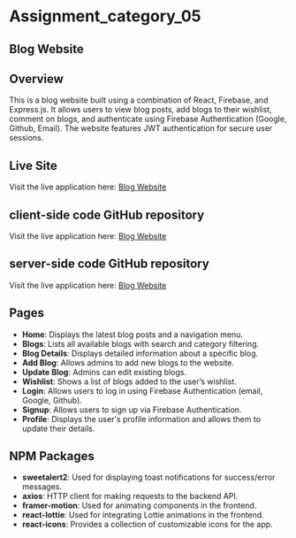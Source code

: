 # Assignment_category_05

## Blog Website

## Overview
This is a blog website built using a combination of React, Firebase, and Express.js. It allows users to view blog posts, add blogs to their wishlist, comment on blogs, and authenticate using Firebase Authentication (Google, Github, Email). The website features JWT authentication for secure user sessions.


##  Live Site
Visit the live application here: [Blog Website](https://blog-website-server-side.vercel.app/)
## client-side code GitHub repository
Visit the live application here: [Blog Website](https://github.com/programming-hero-web-course2/b10a11-client-side-farihaa1)
## server-side code GitHub repository
Visit the live application here: [Blog Website](https://github.com/programming-hero-web-course2/b10a11-server-side-farihaa1)

## Pages

- **Home**: Displays the latest blog posts and a navigation menu.
- **Blogs**: Lists all available blogs with search and category filtering.
- **Blog Details**: Displays detailed information about a specific blog.
- **Add Blog**: Allows admins to add new blogs to the website.
- **Update Blog**: Admins can edit existing blogs.
- **Wishlist**: Shows a list of blogs added to the user’s wishlist.
- **Login**: Allows users to log in using Firebase Authentication (email, Google, Github).
- **Signup**: Allows users to sign up via Firebase Authentication.
- **Profile**: Displays the user's profile information and allows them to update their details.

## NPM Packages

- **sweetalert2**: Used for displaying toast notifications for success/error messages.
- **axios**: HTTP client for making requests to the backend API.
- **framer-motion**: Used for animating components in the frontend.
- **react-lottie**: Used for integrating Lottie animations in the frontend.
- **react-icons**: Provides a collection of customizable icons for the app.
